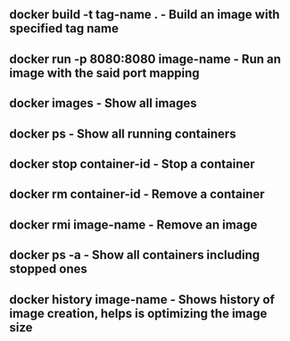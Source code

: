 ## docker build -t tag-name . - Build an image with specified tag name

## docker run -p 8080:8080 image-name - Run an image with the said port mapping

## docker images - Show all images

## docker ps - Show all running containers

## docker stop container-id - Stop a container

## docker rm container-id - Remove a container

## docker rmi image-name - Remove an image

## docker ps -a - Show all containers including stopped ones

## docker history image-name - Shows history of image creation, helps is optimizing the image size
